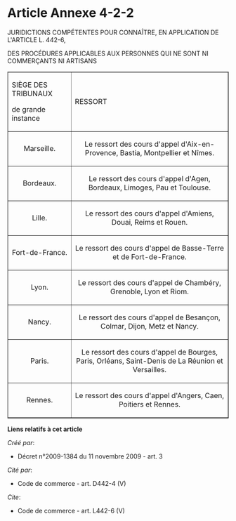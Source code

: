 # Article Annexe 4-2-2

JURIDICTIONS COMPÉTENTES POUR CONNAÎTRE, EN APPLICATION DE L'ARTICLE L. 442-6,

DES PROCÉDURES APPLICABLES AUX PERSONNES QUI NE SONT NI COMMERÇANTS NI ARTISANS 

<table border="1">
  <tbody>
    <tr>
      <td>

SIÈGE DES TRIBUNAUX

de grande instance 

</td>
      <td>

RESSORT

</td>
    </tr>
    <tr>
      <td align="center">

Marseille. 

</td>
      <td align="center">

Le ressort des cours d'appel d'Aix-en-Provence, Bastia, Montpellier et Nîmes. 

</td>
    </tr>
    <tr>
      <td align="center">

Bordeaux. 

</td>
      <td align="center">

Le ressort des cours d'appel d'Agen, Bordeaux, Limoges, Pau et Toulouse. 

</td>
    </tr>
    <tr>
      <td align="center">

Lille. 

</td>
      <td align="center">

Le ressort des cours d'appel d'Amiens, Douai, Reims et Rouen. 

</td>
    </tr>
    <tr>
      <td align="center">

Fort-de-France. 

</td>
      <td align="center">

Le ressort des cours d'appel de Basse-Terre et de Fort-de-France. 

</td>
    </tr>
    <tr>
      <td align="center">

Lyon. 

</td>
      <td align="center">

Le ressort des cours d'appel de Chambéry, Grenoble, Lyon et Riom. 

</td>
    </tr>
    <tr>
      <td align="center">

Nancy. 

</td>
      <td align="center">

Le ressort des cours d'appel de Besançon, Colmar, Dijon, Metz et Nancy. 

</td>
    </tr>
    <tr>
      <td align="center">

Paris. 

</td>
      <td align="center">

Le ressort des cours d'appel de Bourges, Paris, Orléans, Saint-Denis de La Réunion et Versailles. 

</td>
    </tr>
    <tr>
      <td align="center">

Rennes. 

</td>
      <td align="center">

Le ressort des cours d'appel d'Angers, Caen, Poitiers et Rennes.

</td>
    </tr>
  </tbody>
</table>

**Liens relatifs à cet article**

_Créé par_:

  - Décret n°2009-1384 du 11 novembre 2009 - art. 3

_Cité par_:

  - Code de commerce - art. D442-4 (V)

_Cite_:

  - Code de commerce - art. L442-6 (V)
